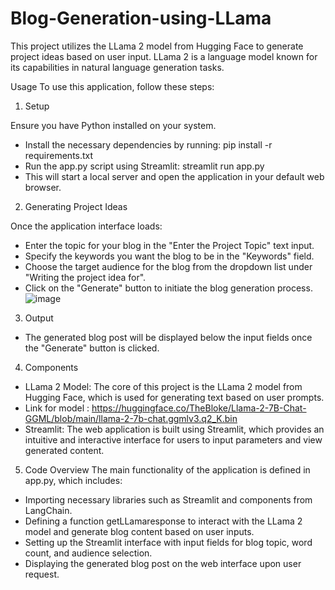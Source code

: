 # Blog-Generation-using-LLama

This project utilizes the LLama 2 model from Hugging Face to generate project ideas based on user input. LLama 2 is a language model known for its capabilities in natural language generation tasks.

Usage
To use this application, follow these steps:

1. Setup

Ensure you have Python installed on your system.
- Install the necessary dependencies by running:
  pip install -r requirements.txt
- Run the app.py script using Streamlit:
  streamlit run app.py
- This will start a local server and open the application in your default web browser.

2. Generating Project Ideas

Once the application interface loads:
- Enter the topic for your blog in the "Enter the Project Topic" text input.
- Specify the keywords you want the blog to be in the "Keywords" field.
- Choose the target audience for the blog from the dropdown list under "Writing the project idea for".
- Click on the "Generate" button to initiate the blog generation process.
![image](https://github.com/GayatriKhairnar/Blog-Generation-using-LLama/assets/45005641/bc389591-34f1-47ce-8039-338a146a4c1e)


3. Output

- The generated blog post will be displayed below the input fields once the "Generate" button is clicked.

4. Components
- LLama 2 Model: The core of this project is the LLama 2 model from Hugging Face, which is used for generating text based on user prompts.
- Link for model : https://huggingface.co/TheBloke/Llama-2-7B-Chat-GGML/blob/main/llama-2-7b-chat.ggmlv3.q2_K.bin
- Streamlit: The web application is built using Streamlit, which provides an intuitive and interactive interface for users to input parameters and view generated content.

5. Code Overview
The main functionality of the application is defined in app.py, which includes:

- Importing necessary libraries such as Streamlit and components from LangChain.
- Defining a function getLLamaresponse to interact with the LLama 2 model and generate blog content based on user inputs.
- Setting up the Streamlit interface with input fields for blog topic, word count, and audience selection.
- Displaying the generated blog post on the web interface upon user request.


